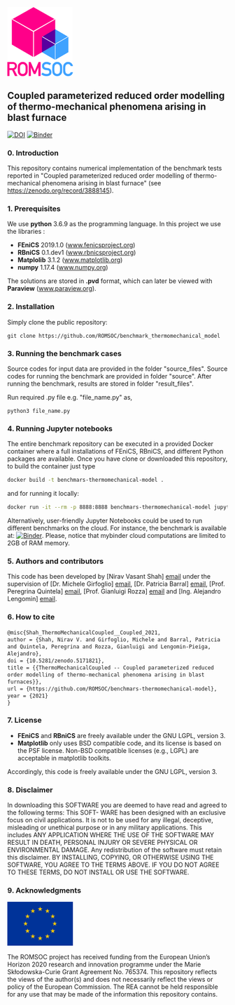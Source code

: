 <img src="documentation/images/ROMSOC_Logo.png" alt="ROMSOC logo"  width="150"/>

## Coupled parameterized reduced order modelling of thermo-mechanical phenomena arising in blast furnace ##
[![DOI](https://zenodo.org/badge/DOI/10.5281/zenodo.5171821.svg)](https://doi.org/10.5281/zenodo.5171821) [![Binder](https://mybinder.org/badge_logo.svg)](https://mybinder.org/v2/gh/ROMSOC/benchmars-thermomechanical-model/HEAD?labpath=source/mechanical_model/benchmark_mechanical.ipynb)

### 0. Introduction

This repository contains numerical implementation of the benchmark tests reported in "Coupled parameterized reduced order modelling of thermo-mechanical phenomena arising in blast furnace" (see https://zenodo.org/record/3888145). 

### 1. Prerequisites

We use **python** 3.6.9 as the programming language. In this project we use the libraries :
* **FEniCS** 2019.1.0 (www.fenicsproject.org)
* **RBniCS** 0.1.dev1 (www.rbnicsproject.org)
* **Matplolib** 3.1.2 (www.matplotlib.org)
* **numpy** 1.17.4 (www.numpy.org)

The solutions are stored in **.pvd** format, which can later be viewed with **Paraview** (www.paraview.org).

### 2. Installation

Simply clone the public repository:

```
git clone https://github.com/ROMSOC/benchmark_thermomechanical_model
```

### 3. Running the benchmark cases

Source codes for input data are provided in the folder "source_files". Source codes for running the benchmark are provided in folder "source". After running the benchmark, results are stored in folder "result_files".

Run required .py file e.g. "file_name.py" as,
```
python3 file_name.py
```

### 4. Running Jupyter notebooks
The entire benchmark repository can be executed in a provided Docker container where a full installations of FEniCS, RBniCS, and different Python packages are available. Once you have clone or downloaded this repository, to build the container just type
```bash
docker build -t benchmars-thermomechanical-model . 
```
and for running it locally:
```bash
docker run -it --rm -p 8888:8888 benchmars-thermomechanical-model jupyter-lab --ip=0.0.0.0 --port=8888 --allow-root
```

Alternatively, user-friendly Jupyter Notebooks could be used to run different benchmarks on the cloud. For instance, the benchmark is available at:
[![Binder](https://mybinder.org/badge_logo.svg)](https://mybinder.org/v2/gh/ROMSOC/benchmars-thermomechanical-model/HEAD?labpath=source/mechanical_model/benchmark_mechanical.ipynb). Please, notice that mybinder cloud computations are limited to 2GB of RAM memory.

### 5. Authors and contributors

This code has been developed by [Nirav Vasant Shah] [email](mailto:shah.nirav@sissa.it) under the supervision of [Dr. Michele Girfoglio] [email](mailto:michele.girfoglio@sissa.it), [Dr. Patricia Barral] [email](mailto:patricia.barral@usc.es), [Prof. Peregrina Quintela] [email](mailto:peregrina.quintela@itmati.com), [Prof. Gianluigi Rozza] [email](mailto:gianluigi.rozza@sissa.it) and [Ing. Alejandro Lengomin] [email](mailto:alejandro.lengomin@arcelormittal.com).

### 6. How to cite

	@misc{Shah_ThermoMechanicalCoupled__Coupled_2021,
	author = {Shah, Nirav V. and Girfoglio, Michele and Barral, Patricia and Quintela, Peregrina and Rozza, Gianluigi and Lengomin-Pieiga, Alejandro},
	doi = {10.5281/zenodo.5171821},
	title = {{ThermoMechanicalCoupled -- Coupled parameterized reduced order modelling of thermo-mechanical phenomena arising in blast furnaces}},
	url = {https://github.com/ROMSOC/benchmars-thermomechanical-model},
	year = {2021}
	}

### 7. License

* **FEniCS** and **RBniCS** are freely available under the GNU LGPL, version 3.
* **Matplotlib** only uses BSD compatible code, and its license is based on the PSF license. Non-BSD compatible licenses (e.g., LGPL) are acceptable in matplotlib toolkits.

Accordingly, this code is freely available under the GNU LGPL, version 3.

### 8. Disclaimer
In downloading this SOFTWARE you are deemed to have read and agreed to the following terms: This SOFT- WARE has been designed with an exclusive focus on civil applications. It is not to be used for any illegal, deceptive, misleading or unethical purpose or in any military applications. This includes ANY APPLICATION WHERE THE USE OF THE SOFTWARE MAY RESULT IN DEATH, PERSONAL INJURY OR SEVERE PHYSICAL OR ENVIRONMENTAL DAMAGE. Any redistribution of the software must retain this disclaimer. BY INSTALLING, COPYING, OR OTHERWISE USING THE SOFTWARE, YOU AGREE TO THE TERMS ABOVE. IF YOU DO NOT AGREE TO THESE TERMS, DO NOT INSTALL OR USE THE SOFTWARE.

### 9. Acknowledgments
<img src="documentation/images/logos/EU_Flag.png" alt="EU Flag"  width="150"/>

The ROMSOC project has received funding from the European Union’s Horizon 2020 research and innovation programme under the Marie Skłodowska-Curie Grant Agreement No. 765374. This repository reflects the views of the author(s) and does not necessarily reflect the views or policy of the European Commission. The REA cannot be held responsible for any use that may be made of the information this repository contains.
